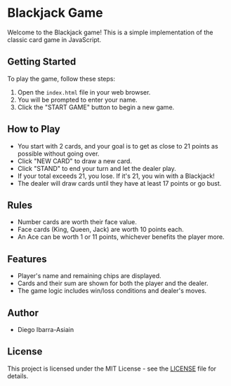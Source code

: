 # Blackjack Game

Welcome to the Blackjack game! This is a simple implementation of the classic card game in JavaScript.

## Getting Started

To play the game, follow these steps:

1. Open the `index.html` file in your web browser.
2. You will be prompted to enter your name.
3. Click the "START GAME" button to begin a new game.

## How to Play

- You start with 2 cards, and your goal is to get as close to 21 points as possible without going over.
- Click "NEW CARD" to draw a new card.
- Click "STAND" to end your turn and let the dealer play.
- If your total exceeds 21, you lose. If it's 21, you win with a Blackjack!
- The dealer will draw cards until they have at least 17 points or go bust.

## Rules

- Number cards are worth their face value.
- Face cards (King, Queen, Jack) are worth 10 points each.
- An Ace can be worth 1 or 11 points, whichever benefits the player more.

## Features

- Player's name and remaining chips are displayed.
- Cards and their sum are shown for both the player and the dealer.
- The game logic includes win/loss conditions and dealer's moves.

## Author

- Diego Ibarra-Asiain

## License

This project is licensed under the MIT License - see the [LICENSE](LICENSE) file for details.
